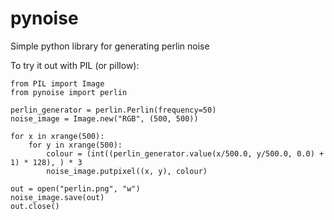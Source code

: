 pynoise
=======

Simple python library for generating perlin noise

To try it out with PIL (or pillow):
```
from PIL import Image
from pynoise import perlin

perlin_generator = perlin.Perlin(frequency=50)
noise_image = Image.new("RGB", (500, 500))

for x in xrange(500):
    for y in xrange(500):
        colour = (int((perlin_generator.value(x/500.0, y/500.0, 0.0) + 1) * 128), ) * 3
        noise_image.putpixel((x, y), colour)

out = open("perlin.png", "w")
noise_image.save(out)
out.close()
```
